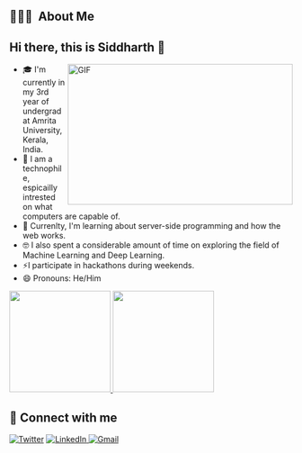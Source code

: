 ## 👨🏻‍💻 &nbsp;About Me
## Hi there, this is Siddharth 👋
<img align="right" alt="GIF" src="https://user-images.githubusercontent.com/53928899/118505087-b90c0380-b749-11eb-993b-cc51234ad81d.gif" width="400" height="250" />

- 🎓 I'm currently in my 3rd year of undergrad at Amrita University, Kerala, India.
- 🔭 I am a technophile, espicailly intrested on what computers are capable of.
- 🌱 Currenlty, I'm learning about server-side programming and how the web works.
- 🤓 I also spent a considerable amount of time on exploring the field of Machine Learning and Deep Learning.
-  ⚡I participate in hackathons during weekends.
- 😄 Pronouns: He/Him
<p>
<a href="https://github.com/siddharthc30">
  <img height="180em" src="https://github-readme-stats-eight-theta.vercel.app/api?username=siddharthc30&show_icons=true&theme=algolia&include_all_commits=false&count_private=true"/>
  <img height="180em" src="https://github-readme-stats-eight-theta.vercel.app/api/top-langs/?username=siddharthc30&layout=compact&langs_count=8&theme=algolia"/>
</a>
</p>

##  💬 Connect with me
<p align="left">
 
  <a href="https://twitter.com/SiddharthC30"><img alt="Twitter" title="Twitter" src="https://img.shields.io/badge/-Twitter-1DA1F2?style=for-the-badge&logo=twitter&logoColor=white"/></a>
  <a href="https://www.linkedin.com/in/siddharth-cilamkoti-a667691b0/"><img alt="LinkedIn" title="LinkedIn" src="https://img.shields.io/badge/-LinkedIn-0077B5?style=for-the-badge&logo=linkedin&logoColor=white"/>
  </a>
  <a href="mailto:siddharthcilamkoti@gmail.com?subject=Hola%20Jiji"><img src="https://img.shields.io/badge/gmail-%23D14836.svg?&style=for-the-badge&logo=gmail&logoColor=white" alt="Gmail"/>
  </a>
</p>
<!--
**siddharthc30/siddharthc30** is a ✨ _special_ ✨ repository because its `README.md` (this file) appears on your GitHub profile.

Here are some ideas to get you started:


- 🌱 I’m currently learning ...
- 👯 I’m looking to collaborate on ...
- 🤔 I’m looking for help with ...
- 💬 Ask me about ...
- 📫 How to reach me: ...

- ⚡ Fun fact: ...
-->
